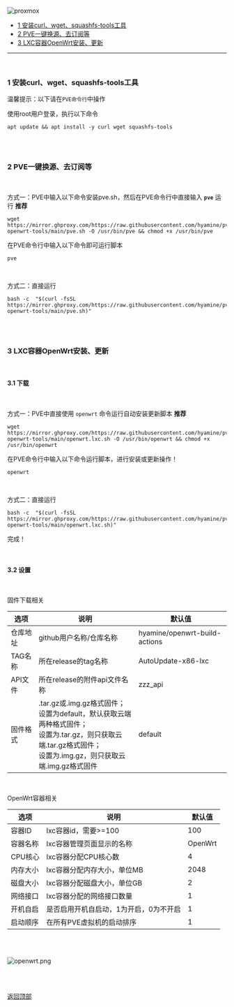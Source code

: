 <a id="top"></a>

![proxmox](img/proxmox.png)

- [1 安装curl、wget、squashfs-tools工具](#artical_1)
- [2 PVE一键换源、去订阅等](#artical_2)
- [3 LXC容器OpenWrt安装、更新](#artical_3)

------

<br />
<a id="artical_1"></a>

### 1 安装curl、wget、squashfs-tools工具

温馨提示：以下请在`PVE命令行`中操作

使用root用户登录，执行以下命令

```shell
apt update && apt install -y curl wget squashfs-tools
```

<br />
<br />
<a id="artical_2"></a>

### 2 PVE一键换源、去订阅等

<br />

方式一：PVE中输入以下命令安装pve.sh，然后在PVE命令行中直接输入 **`pve`** 运行     **推荐**

```shell
wget https://mirror.ghproxy.com/https://raw.githubusercontent.com/hyamine/pve-openwrt-tools/main/pve.sh -O /usr/bin/pve && chmod +x /usr/bin/pve
```
在PVE命令行中输入以下命令即可运行脚本

```shell
pve
```

<br />

方式二：直接运行

```shell
bash -c  "$(curl -fsSL https://mirror.ghproxy.com/https://raw.githubusercontent.com/hyamine/pve-openwrt-tools/main/pve.sh)"
```

<br /><br />
<a id="artical_3"></a>

### 3 LXC容器OpenWrt安装、更新

<br />

#### 3.1 下载

<br />

方式一：PVE中直接使用 `openwrt`  命令运行自动安装更新脚本 **推荐**

```shell
wget https://mirror.ghproxy.com/https://raw.githubusercontent.com/hyamine/pve-openwrt-tools/main/openwrt.lxc.sh -O /usr/bin/openwrt && chmod +x /usr/bin/openwrt
```

在PVE命令行中输入以下命令运行脚本，进行安装或更新操作！

```shell
openwrt
```

<br />

方式二：直接运行

```shell
bash -c  "$(curl -fsSL https://mirror.ghproxy.com/https://raw.githubusercontent.com/hyamine/pve-openwrt-tools/main/openwrt.lxc.sh)"
```

完成！

<br />

#### 3.2 设置

<br />

固件下载相关

| 选项     | 说明                                                         | 默认值              |
| -------- | ------------------------------------------------------------ | ------------------- |
| 仓库地址 | github用户名称/仓库名称                                        | hyamine/openwrt-build-actions |
| TAG名称  | 所在release的tag名称                                          | AutoUpdate-x86-lxc  |
| API文件  | 所在release的附件api文件名称                                   | zzz_api             |
| 固件格式 | .tar.gz或.img.gz格式固件；<br />设置为default，默认获取云端两种格式固件；<br />设置为.tar.gz，则只获取云端.tar.gz格式固件；<br />设置为.img.gz，则只获取云端.img.gz格式固件 | default         |

<br />

OpenWrt容器相关

| 选项     | 说明                                   | 默认值  |
| -------- | -------------------------------------- | ------- |
| 容器ID   | lxc容器id，需要>=100                   | 100     |
| 容器名称 | lxc容器管理页面显示的名称              | OpenWrt |
| CPU核心  | lxc容器分配CPU核心数                   | 4       |
| 内存大小 | lxc容器分配内存大小，单位MB            | 2048    |
| 磁盘大小 | lxc容器分配磁盘大小，单位GB            | 2       |
| 网络接口 | lxc容器分配的网络接口数量              | 1       |
| 开机自启 | 是否启用开机自启动，1为开启，0为不开启 | 1       |
| 启动顺序 | 在所有PVE虚拟机的启动排序              | 1       |



<br />

<br />

![openwrt.png](img/openwrt.png)

<br />

<br />

[返回顶部](#top)
